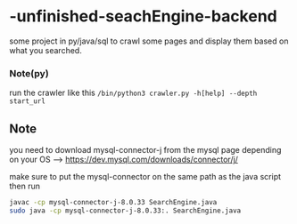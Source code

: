 # -unfinished-seachEngine-backend
some project in py/java/sql to crawl some pages and display them based on what you searched.

### Note(py)
run the crawler like this
`/bin/python3 crawler.py -h[help] --depth start_url`

## Note
you need to download mysql-connector-j from the mysql page depending on your OS
--> https://dev.mysql.com/downloads/connector/j/

make sure to put the mysql-connector on the same path as the java script
then run 
```bash
javac -cp mysql-connector-j-8.0.33 SearchEngine.java
sudo java -cp mysql-connector-j-8.0.33:. SearchEngine.java
```

